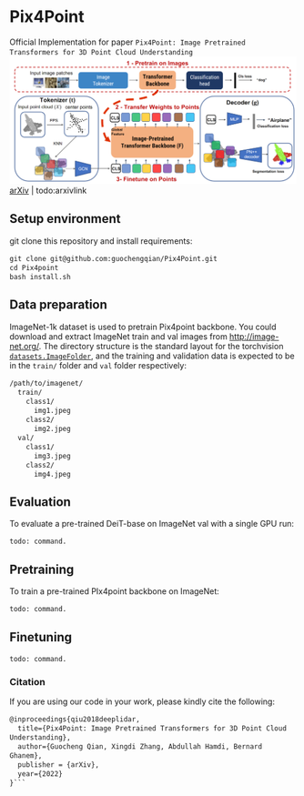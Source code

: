 # Pix4Point
Official Implementation for paper `Pix4Point: Image Pretrained Transformers for 3D Point Cloud Understanding`
![TEASER](docImages/teaser.png)
[arXiv](todo:arxivlink) | todo:arxivlink
## Setup environment
git clone this repository and install requirements:
```
git clone git@github.com:guochengqian/Pix4Point.git
cd Pix4point
bash install.sh
```

## Data preparation
ImageNet-1k dataset is used to pretrain Pix4point backbone.
You could download and extract ImageNet train and val images from http://image-net.org/.
The directory structure is the standard layout for the torchvision [`datasets.ImageFolder`](https://pytorch.org/docs/stable/torchvision/datasets.html#imagefolder), and the training and validation data is expected to be in the `train/` folder and `val` folder respectively:
```
/path/to/imagenet/
  train/
    class1/
      img1.jpeg
    class2/
      img2.jpeg
  val/
    class1/
      img3.jpeg
    class2/
      img4.jpeg
```
## Evaluation
To evaluate a pre-trained DeiT-base on ImageNet val with a single GPU run:
```
todo: command.
```
## Pretraining
To train a pre-trained PIx4point backbone on ImageNet:
```
todo: command.
```
## Finetuning
```
todo: command.
```
### Citation
If you are using our code in your work, please kindly cite the following:  
```
@inproceedings{qiu2018deeplidar,
  title={Pix4Point: Image Pretrained Transformers for 3D Point Cloud Understanding},
  author={Guocheng Qian, Xingdi Zhang, Abdullah Hamdi, Bernard Ghanem},
  publisher = {arXiv},
  year={2022}
}``` 

